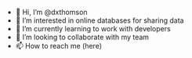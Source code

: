 - 👋 Hi, I’m @dxthomson
- 👀 I’m interested in online databases for sharing data
- 🌱 I’m currently learning to work with developers
- 💞️ I’m looking to collaborate with my team
- 📫 How to reach me (here)

<!---
dxthomson/dxthomson is a ✨ special ✨ repository because its `README.md` (this file) appears on your GitHub profile.
You can click the Preview link to take a look at your changes.
--->
